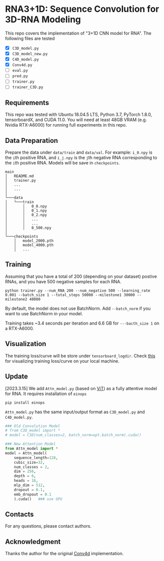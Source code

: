 # RNA3+1D: Sequence Convolution for 3D-RNA Modeling
This repo covers the implementation of "3+1D CNN model for RNA". The following files are tested

- [x] `C3D_model.py`
- [x] `C3D_model_new.py`
- [x] `C4D_model.py`
- [x] `Conv4d.py`
- [ ] `eval.py`
- [ ] `pred.py`
- [ ] `trainer.py`
- [ ] `trainer_C3D.py`

## Requirements
This repo was tested with Ubuntu 18.04.5 LTS, Python 3.7, PyTorch 1.8.0, tensorboardX, and CUDA 11.0. You will need at least 48GB VRAM (e.g. Nvidia RTX-A6000) for running full experiments in this repo.

## Data Preparation
Prepare the data under ```data/train``` and ```data/val```. For example: ```i_0.npy``` is the `i`th positive RNA, and  ```i_j.npy``` is the `j`th negative RNA corresponding to the `i`th positive RNA. Models will be save in ```checkpoints```.
```
main
│   README.md
│   trainer.py   
│   ...
│   ...   
│
└───data   
│   └───train
│       │   0_0.npy
│       │   0_1.npy
│       │   0_2.npy
│       │   ...
│       │   ...
│       │   0_500.npy
│   
└───checkpoints
    │   model_2000.pth
    │   model_4000.pth
    │   ...
```


## Training
Assuming that you have a total of 200 (depending on your dataset) postive RNAs, and you have 500 negative samples for each RNA.
```
python trainer.py --num_RNA 200 --num_negative 500 --learning_rate 0.001 --batch_size 1 --total_steps 50000 --milestone1 30000 --milestone2 40000
```
By default, the model does not use BatchNorm. Add ```--batch_norm``` if you want to use BatchNorm in your model.

Training takes ~3.4 seconds per iteration and 6.6 GB for ```---bacth_size 1``` on a RTX-A6000.

## Visualization
The training loss/curve will be store under ```tensorboard_logdir```. Check [this](https://stackoverflow.com/questions/37987839/how-can-i-run-tensorboard-on-a-remote-server) for visualizing training loss/curve on your local machine.

## Update
[2023.3.15] We add `Attn_model.py` (based on [ViT](https://github.com/lucidrains/vit-pytorch/blob/main/vit_pytorch/vit.py)) as a fully attentive model for RNA. It requires installation of `einops`
```
pip install einops
```

`Attn_model.py` has the same input/output format as `C3D_model.py` and `C4D_model.py`.

```python
### Old Convolution Model
# from C3D_model import *
# model = C3D(num_classes=2, batch_norm=opt.batch_norm).cuda()

### New Attention Model
from Attn_model import *
model = Attn_model(
    sequence_length=128,
    cubic_size=32,
    num_classes = 2,
    dim = 256,
    depth = 6,
    heads = 16,
    mlp_dim = 512,
    dropout = 0.1,
    emb_dropout = 0.1
    ).cuda()   ### use GPU
```

## Contacts
For any questions, please contact authors.

## Acknowledgment
Thanks the author for the original [Conv4d](https://github.com/ZhengyuLiang24/Conv4d-PyTorch) implementation.
